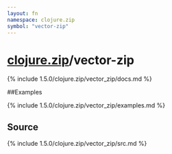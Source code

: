 ```yaml
---
layout: fn
namespace: clojure.zip
symbol: "vector-zip"
---
```


# [clojure.zip](../)/vector-zip

{% include 1.5.0/clojure.zip/vector_zip/docs.md %}

##Examples

{% include 1.5.0/clojure.zip/vector_zip/examples.md %}
## Source
{% include 1.5.0/clojure.zip/vector_zip/src.md %}

